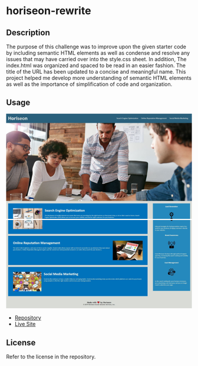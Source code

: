 # horiseon-rewrite

## Description

The purpose of this challenge was to improve upon the given starter code by including semantic HTML elements as well as condense and resolve any issues that may have carried over into the style.css sheet. In addition, The index.html was organized and spaced to be read in an easier fashion. The title of the URL has been updated to a concise and meaningful name. This project helped me develop more understanding of semantic HTML elements as well as the importance of simplification of code and organization.

## Usage

<img src=./assets/images/horiseon1.jpg>
<img src=./assets/images/horiseon2.jpg>

<ul>
    <li>
        <a href="https://github.com/Soleiles/horiseon-rewrite">Repository</a>
    </li>
    <li>
        <a href="file:///C:/Users/ktain/workspace/horiseon-rewrite/index.html#social-media-marketing">Live Site</a>
    </li>
</ul>

## License

Refer to the license in the repository.